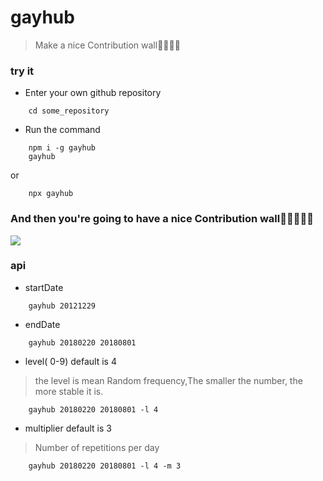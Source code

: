 # gayhub

>  Make a nice Contribution wall👿👿👿👿

###  try it
* Enter your own github repository
```
	cd some_repository
```
* Run the command
```
	npm i -g gayhub
	gayhub
```
or
```
	npx gayhub
```
###  And then you're going to have a nice Contribution wall🎉🎉🎉🎉🎉

![](https://ws3.sinaimg.cn/large/005BYqpggy1g1qfs0mapuj30x4074gnk.jpg)


### api
* startDate
```
	gayhub 20121229
```
* endDate
```
	gayhub 20180220 20180801
```
* level( 0-9) default is 4
> the level is mean  Random frequency,The smaller the number, the more stable it is.
```
	gayhub 20180220 20180801 -l 4
```
* multiplier  default is 3
> Number of repetitions per day
```
	gayhub 20180220 20180801 -l 4 -m 3
```
